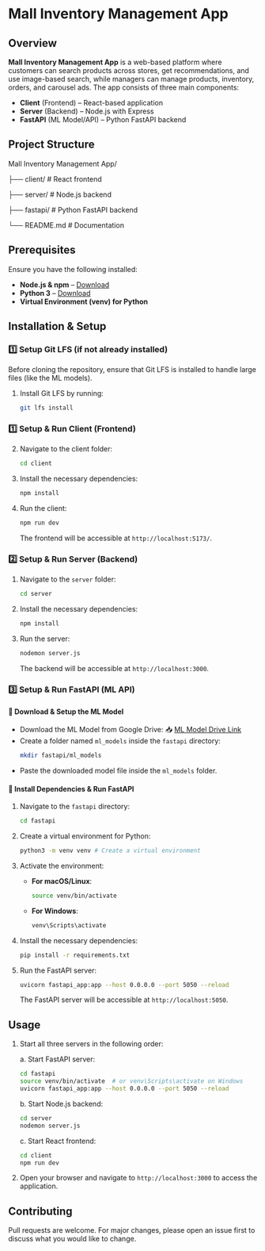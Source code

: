 # Mall Inventory Management App  

## Overview  
**Mall Inventory Management App** is a web-based platform where customers can search products across stores, get recommendations, and use image-based search, while managers can manage products, inventory, orders, and carousel ads. The app consists of three main components: 

- **Client** (Frontend) – React-based application  
- **Server** (Backend) – Node.js with Express  
- **FastAPI** (ML Model/API) – Python FastAPI backend  

## Project Structure
Mall Inventory Management App/

├── client/    # React frontend

├── server/    # Node.js backend 

├── fastapi/   # Python FastAPI backend

└── README.md  # Documentation

## Prerequisites
Ensure you have the following installed:
- **Node.js & npm** – [Download](https://nodejs.org/)
- **Python 3** – [Download](https://www.python.org/)
- **Virtual Environment (venv) for Python**

## Installation & Setup

### 1️⃣ Setup Git LFS (if not already installed)
Before cloning the repository, ensure that Git LFS is installed to handle large files (like the ML models).

1. Install Git LFS by running:
   ```sh
   git lfs install

### 1️⃣ Setup & Run Client (Frontend)
2. Navigate to the client folder:
   ```sh
   cd client
   ```

3. Install the necessary dependencies:
   ```sh
   npm install
   ```

4. Run the client:
   ```sh
   npm run dev
   ```
   The frontend will be accessible at `http://localhost:5173/`.

### 2️⃣ Setup & Run Server (Backend)
1. Navigate to the `server` folder:
   ```sh
   cd server
   ```

2. Install the necessary dependencies:
   ```sh
   npm install
   ```

3. Run the server:
   ```sh
   nodemon server.js
   ```
   The backend will be accessible at `http://localhost:3000`.

### 3️⃣ Setup & Run FastAPI (ML API)

#### 🔹 Download & Setup the ML Model
* Download the ML Model from Google Drive: 📥 [ML Model Drive Link](https://drive.google.com/file/d/1oxxCNgpB3WzsrVwIP457AK8aqFqKHlnf/view?usp=sharing)
* Create a folder named `ml_models` inside the `fastapi` directory:
  ```sh
  mkdir fastapi/ml_models
  ```
* Paste the downloaded model file inside the `ml_models` folder.

#### 🔹 Install Dependencies & Run FastAPI
1. Navigate to the `fastapi` directory:
   ```sh
   cd fastapi
   ```

2. Create a virtual environment for Python:
   ```sh
   python3 -m venv venv # Create a virtual environment
   ```

3. Activate the environment:
   * **For macOS/Linux**:
     ```sh
     source venv/bin/activate
     ```
   * **For Windows**:
     ```sh
     venv\Scripts\activate
     ```

4. Install the necessary dependencies:
   ```sh
   pip install -r requirements.txt
   ```

5. Run the FastAPI server:
   ```sh
   uvicorn fastapi_app:app --host 0.0.0.0 --port 5050 --reload
   ```
   The FastAPI server will be accessible at `http://localhost:5050`.

## Usage
1. Start all three servers in the following order:

   a. Start FastAPI server:
   ```sh
   cd fastapi
   source venv/bin/activate  # or venv\Scripts\activate on Windows
   uvicorn fastapi_app:app --host 0.0.0.0 --port 5050 --reload
   ```

   b. Start Node.js backend:
   ```sh
   cd server
   nodemon server.js
   ```

   c. Start React frontend:
   ```sh
   cd client
   npm run dev
   ```

2. Open your browser and navigate to `http://localhost:3000` to access the application.

## Contributing
Pull requests are welcome. For major changes, please open an issue first to discuss what you would like to change.

